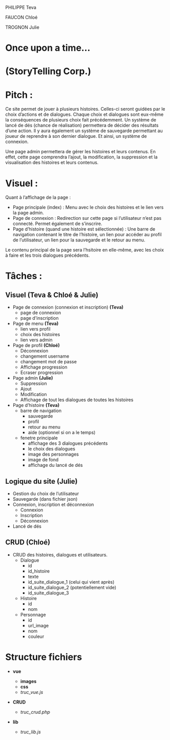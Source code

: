 PHILIPPE Teva

FAUCON Chloé

TROGNON Julie

# Once upon a time… 
# (StoryTelling Corp.)



# Pitch :
Ce site permet de jouer à plusieurs histoires. Celles-ci seront guidées par le choix d’actions et de dialogues. Chaque choix et dialogues sont eux-même la conséquences de plusieurs choix fait précédemment. Un système de lancé de dés (chance de réalisation) permettera de décider des résultats d’une action. Il y aura également un système de sauvegarde permettant au joueur de reprendre à son dernier dialogue. Et ainsi, un système de connexion.

Une page admin permettera de gérer les histoires et leurs contenus. En effet, cette page comprendra l’ajout, la modification, la suppression et la visualisation des histoires et leurs contenus.


# Visuel : 
Quant à l’affichage de la page : 
- Page principale (index) : Menu avec le choix des histoires et le lien vers la page admin.
- Page de connexion : Redirection sur cette page si l’utilisateur n’est pas connecté. Permet également de s’inscrire.
- Page d’histoire (quand une histoire est sélectionnée) : Une barre de navigation contenant le titre de l’histoire, un lien pour accéder au profil de l’utilisateur, un lien pour la sauvegarde et le retour au menu.

Le contenu principal de la page sera l’hsitoire en elle-même, avec les choix à faire et les trois dialogues précédents.


# Tâches : 

## Visuel (Teva & Chloé & Julie)
- Page de connexion (connexion et inscription) **(Teva)**
    - page de connexion
    - page d'inscription
- Page de menu **(Teva)**
    - lien vers profil
    - choix des histoires
    - lien vers admin
- Page de profil **(Chloé)**
    - Déconnexion
    - changement username
    - changement mot de passe
    - Affichage progression
    - Ecraser progression
- Page admin **(Julie)**
    - Suppression
    - Ajout
    - Modification
    - Affichage de tout les dialogues de toutes les histoires
- Page d’histoire **(Teva)**
    - barre de navigation
        - sauvegarde
        - profil
        - retour au menu
        - aide (optionnel si on a le temps)
    - fenetre principale
        - affichage des 3 dialogues précédents
        - le choix des dialogues
        - image des personnages
        - image de fond
        - affichage du lancé de dés

## Logique du site (Julie)
- Gestion du choix de l’utilisateur
- Sauvegarde (dans fichier json)
- Connexion, inscription et déconnexion
    - Connexion
    - Inscription
    - Déconnexion
- Lancé de dés

## CRUD (Chloé)
- CRUD  des histoires, dialogues et utilisateurs.
    - Dialogue
        - id
        - id_histoire
        - texte
        - id_suite_dialogue_1 (celui qui vient après)
        - id_suite_dialogue_2 (potentiellement vide)
        - id_suite_dialogue_3
    - Histoire 
        - id
        - nom
    - Personnage
        - id
        - url_image
        - nom
        - couleur




# Structure fichiers

- **vue**
    - **images**
    - **css**
    - *truc_vue.js*


- **CRUD**
    - *truc_crud.php*

- **lib**
    - *truc_lib.js*
